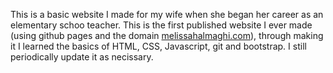 This is a basic website I made for my wife when she began her career as an elementary schoo teacher. This is the first published website I ever made (using github pages and the domain [melissahalmaghi.com](http://melissahalmaghi.com/)), through making it I learned the basics of HTML, CSS, Javascript, git and bootstrap. I still periodically update it as necissary.

